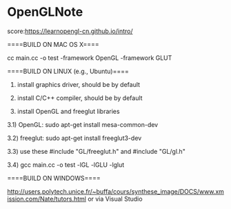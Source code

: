 # OpenGLNote

score:https://learnopengl-cn.github.io/intro/

====BUILD ON MAC OS X====


cc main.cc -o test -framework OpenGL -framework GLUT


====BUILD ON LINUX (e.g., Ubuntu)====


1) install graphics driver, should be by default

2) install C/C++ compiler, should be by default

3) install OpenGL and freeglut libraries

3.1) OpenGL: sudo apt-get install mesa-common-dev

3.2) freeglut: sudo apt-get install freeglut3-dev

3.3) use these #include "GL/freeglut.h" and #include "GL/gl.h"

3.4) gcc main.cc -o test -lGL -lGLU -lglut


====BUILD ON WINDOWS====


http://users.polytech.unice.fr/~buffa/cours/synthese_image/DOCS/www.xmission.com/Nate/tutors.html
or via Visual Studio

